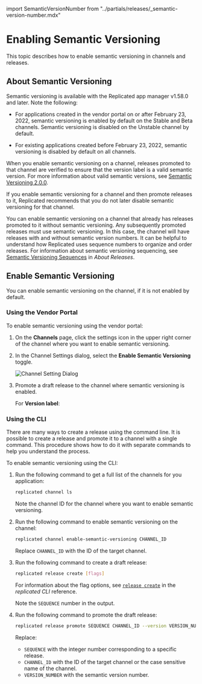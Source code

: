 import SemanticVersionNumber from "../partials/releases/_semantic-version-number.mdx"


# Enabling Semantic Versioning

This topic describes how to enable semantic versioning in channels and releases.

## About Semantic Versioning

Semantic versioning is available with the Replicated app manager v1.58.0 and later. Note the following:

- For applications created in the vendor portal on or after February 23, 2022, semantic versioning is enabled by default on the Stable and Beta channels. Semantic versioning is disabled on the Unstable channel by default.

- For existing applications created before February 23, 2022, semantic versioning is disabled by default on all channels.

When you enable semantic versioning on a channel, releases promoted to that channel are verified to ensure that the version label is a valid semantic version. For more information about valid semantic versions, see [Semantic Versioning 2.0.0](https://semver.org).

If you enable semantic versioning for a channel and then promote releases to it, Replicated recommends that you do not later disable semantic versioning for that channel.

You can enable semantic versioning on a channel that already has releases promoted to it without semantic versioning. Any subsequently promoted releases must use semantic versioning. In this case, the channel will have releases with and without semantic version numbers. It can be helpful to understand how Replicated uses sequence numbers to organize and order releases. For information about semantic versioning sequencing, see [Semantic Versioning Sequences](releases-about#semantic-versioning-sequence) in _About Releases_.

## Enable Semantic Versioning

You can enable semantic versioning on the channel, if it is not enabled by default.

### Using the Vendor Portal

To enable semantic versioning using the vendor portal:

1. On the **Channels** page, click the settings icon in the upper right corner of the channel where you want to enable semantic versioning.  

1. In the Channel Settings dialog, select the **Enable Semantic Versioning** toggle.

    ![Channel Setting Dialog](/images/channel-settings-dialog.png)

1. Promote a draft release to the channel where semantic versioning is enabled. 

    For **Version label**: <SemanticVersionNumber/>

### Using the CLI

There are many ways to create a release using the command line. It is possible to create a release and promote it to a channel with a single command. This procedure shows how to do it with separate commands to help you understand the process. 

To enable semantic versioning using the CLI:

1. Run the following command to get a full list of the channels for you application:

    ```bash
    replicated channel ls
    ```

    Note the channel ID for the channel where you want to enable semantic versioning.

1. Run the following command to enable semantic versioning on the channel: 

    ```bash
    replicated channel enable-semantic-versioning CHANNEL_ID
    ``` 

    Replace `CHANNEL_ID` with the ID of the target channel.

1. Run the following command to create a draft release:

    ```bash
    replicated release create [flags]
    ```

    For information about the flag options, see [`release create`](/reference/replicated-cli-release-create) in the _replicated CLI_ reference.

    Note the `SEQUENCE` number in the output.

1. Run the following command to promote the draft release:

    ```bash
    replicated release promote SEQUENCE CHANNEL_ID --version VERSION_NUMBER
    ```

    Replace:
    
    - `SEQUENCE` with the integer number corresponding to a specific release.
    - `CHANNEL_ID` with the ID of the target channel or the case sensitive name of the channel.
    - `VERSION_NUMBER` with the semantic version number. <SemanticVersionNumber/>